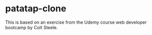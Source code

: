 # patatap-clone
 This is based on an exercise from the Udemy course web developer bootcamp by Colt Steele.
